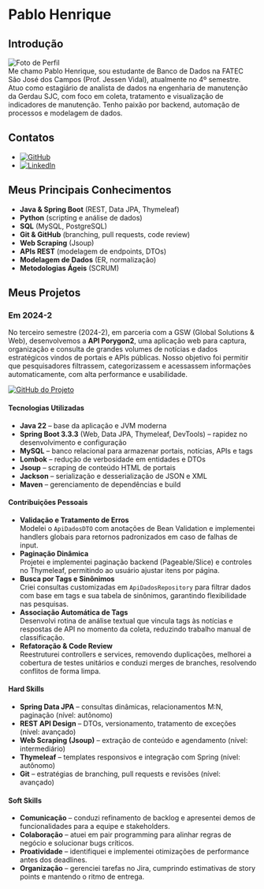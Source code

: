 # Pablo Henrique

## Introdução

![Foto de Perfil](https://via.placeholder.com/150)  
Me chamo Pablo Henrique, sou estudante de Banco de Dados na FATEC São José dos Campos (Prof. Jessen Vidal), atualmente no 4º semestre. Atuo como estagiário de analista de dados na engenharia de manutenção da Gerdau SJC, com foco em coleta, tratamento e visualização de indicadores de manutenção. Tenho paixão por backend, automação de processos e modelagem de dados.

## Contatos
* [![GitHub](https://img.shields.io/badge/GitHub-181717?style=for-the-badge&logo=github&logoColor=white)](https://github.com/pablohgs05)  
* [![LinkedIn](https://img.shields.io/badge/LinkedIn-0077B5?style=for-the-badge&logo=linkedin&logoColor=white)](https://www.linkedin.com/in/pablohgs05)

## Meus Principais Conhecimentos
- **Java & Spring Boot** (REST, Data JPA, Thymeleaf)  
- **Python** (scripting e análise de dados)  
- **SQL** (MySQL, PostgreSQL)  
- **Git & GitHub** (branching, pull requests, code review)  
- **Web Scraping** (Jsoup)  
- **APIs REST** (modelagem de endpoints, DTOs)  
- **Modelagem de Dados** (ER, normalização)  
- **Metodologias Ágeis** (SCRUM)

## Meus Projetos

### Em 2024-2
No terceiro semestre (2024-2), em parceria com a GSW (Global Solutions & Web), desenvolvemos a **API Porygon2**, uma aplicação web para captura, organização e consulta de grandes volumes de notícias e dados estratégicos vindos de portais e APIs públicas. Nosso objetivo foi permitir que pesquisadores filtrassem, categorizassem e acessassem informações automaticamente, com alta performance e usabilidade.

[![GitHub do Projeto](https://img.shields.io/badge/GitHub-Porygon2-181717?style=for-the-badge&logo=github&logoColor=white)](https://github.com/PorygonAPI/Porygon2)

#### Tecnologias Utilizadas
- **Java 22** – base da aplicação e JVM moderna  
- **Spring Boot 3.3.3** (Web, Data JPA, Thymeleaf, DevTools) – rapidez no desenvolvimento e configuração  
- **MySQL** – banco relacional para armazenar portais, notícias, APIs e tags  
- **Lombok** – redução de verbosidade em entidades e DTOs  
- **Jsoup** – scraping de conteúdo HTML de portais  
- **Jackson** – serialização e desserialização de JSON e XML  
- **Maven** – gerenciamento de dependências e build

#### Contribuições Pessoais
- **Validação e Tratamento de Erros**  
  Modelei o `ApiDadosDTO` com anotações de Bean Validation e implementei handlers globais para retornos padronizados em caso de falhas de input.  
- **Paginação Dinâmica**  
  Projetei e implementei paginação backend (Pageable/Slice) e controles no Thymeleaf, permitindo ao usuário ajustar itens por página.  
- **Busca por Tags e Sinônimos**  
  Criei consultas customizadas em `ApiDadosRepository` para filtrar dados com base em tags e sua tabela de sinônimos, garantindo flexibilidade nas pesquisas.  
- **Associação Automática de Tags**  
  Desenvolvi rotina de análise textual que vincula tags às notícias e respostas de API no momento da coleta, reduzindo trabalho manual de classificação.  
- **Refatoração & Code Review**  
  Reestruturei controllers e services, removendo duplicações, melhorei a cobertura de testes unitários e conduzi merges de branches, resolvendo conflitos de forma limpa.

#### Hard Skills
- **Spring Data JPA** – consultas dinâmicas, relacionamentos M:N, paginação (nível: autônomo)  
- **REST API Design** – DTOs, versionamento, tratamento de exceções (nível: avançado)  
- **Web Scraping (Jsoup)** – extração de conteúdo e agendamento (nível: intermediário)  
- **Thymeleaf** – templates responsivos e integração com Spring (nível: autônomo)  
- **Git** – estratégias de branching, pull requests e revisões (nível: avançado)

#### Soft Skills
- **Comunicação** – conduzi refinamento de backlog e apresentei demos de funcionalidades para a equipe e stakeholders.  
- **Colaboração** – atuei em pair programming para alinhar regras de negócio e solucionar bugs críticos.  
- **Proatividade** – identifiquei e implementei otimizações de performance antes dos deadlines.  
- **Organização** – gerenciei tarefas no Jira, cumprindo estimativas de story points e mantendo o ritmo de entrega.